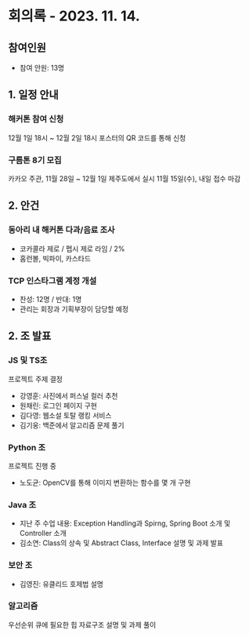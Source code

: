 # 회의록 - 2023. 11. 14.
## 참여인원
* 참여 안원: 13명

## 1. 일정 안내
### 해커톤 참여 신청
12월 1일 18시 ~ 12월 2일 18시
포스터의 QR 코드를 통해 신청

### 구름톤 8기 모집
카카오 주관, 11월 28일 ~ 12월 1일 제주도에서 실시
11월 15일(수), 내일 접수 마감

## 2. 안건
### 동아리 내 해커톤 다과/음료 조사
* 코카콜라 제로 / 펩시 제로 라임 / 2%
* 홈런볼, 빅파이, 카스타드

### TCP 인스타그램 계정 개설
* 찬성: 12명 / 반대: 1명
* 관리는 회장과 기획부장이 담당할 예정

## 2. 조 발표 
### JS 및 TS조
프로젝트 주제 결정
* 강영훈: 사진에서 퍼스널 컬러 추천
* 원채린: 로그인 페이지 구현
* 김다영: 웹소설 토탈 랭킹 서비스
* 김기웅: 백준에서 알고리즘 문제 풀기

### Python 조
프로젝트 진행 중
* 노도균: OpenCV를 통해 이미지 변환하는 함수를 몇 개 구현

### Java 조
* 지난 주 수업 내용: Exception Handling과 Spirng, Spring Boot 소개 및 Controller 소개
* 김소연: Class의 상속 및 Abstract Class, Interface 설명 및 과제 발표

### 보안 조
* 김영진: 유클리드 호제법 설명

### 알고리즘
우선순위 큐에 필요한 힙 자료구조 설명 및 과제 풀이
